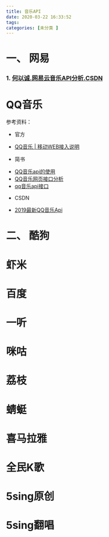 ```yaml
---
title: 音乐API
date: 2020-03-22 16:33:52
tags: 
categories: [未分类 ]
---
```




# 一、 网易

### 1. [何以诚.网易云音乐API分析.CSDN](https://blog.csdn.net/u013022222/article/details/51707352)

<!-- more -->


# QQ音乐

参考资料：
+ 官方
 - [QQ音乐 | 移动WEB接入说明](https://y.qq.com/m/api/open/index.html)

+ 简书
 - [QQ音乐api的使用](https://www.jianshu.com/p/67e4bd47d981)
 - [QQ音乐网页接口分析](https://www.jianshu.com/p/ce1180eac37b)
 - [qq音乐api接口](https://www.jianshu.com/p/e3c8b4b39c11)

+ CSDN
 - [2019最新QQ音乐Api](https://blog.csdn.net/qq_41979349/article/details/102458551)


# 二、 酷狗


# 虾米

# 百度


# 一听


# 咪咕


# 荔枝


# 蜻蜓


# 喜马拉雅


# 全民K歌


# 5sing原创


# 5sing翻唱


